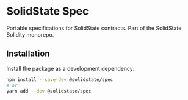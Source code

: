 # SolidState Spec

Portable specifications for SolidState contracts. Part of the SolidState Solidity monorepo.

## Installation

Install the package as a development dependency:

```bash
npm install --save-dev @solidstate/spec
# or
yarn add --dev @solidstate/spec
```
